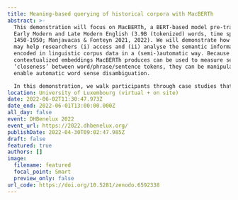 ```yaml
---
title: Meaning-based querying of historical corpora with MacBERTh
abstract: >-
  This demonstration will focus on MacBERTh, a BERT-based model pre-trained on
  Early Modern and Late Modern English (3.9B (tokenized) words, time span:
  1450-1950; Manjavacas & Fonteyn 2021, 2022). We will demonstrate how MacBERTh
  may help researchers (i) access and (ii) analyse the semantic information
  encoded in linguistic corpus data in a (semi-)automatic way. Because the
  contextualized embeddings MacBERTh produces can be used to measure semantic
  ‘closeness’ between word/phrase/sentence tokens, they can be manipulated to
  enable automatic word sense disambiguation. 

  In this demonstration, we walk participants through case studies that show how MacBERTh can be fine-tuned for historical word sense disambiguation, and we introduce an example case study (with the help of our research assistants Nina Haket & David Natarajan) in humanities research where automated word sense disambiguation is relevant.
location: University of Luxembourg (virtual + on site)
date: 2022-06-02T11:30:47.973Z
date_end: 2022-06-01T13:00:00.000Z
all_day: false
event: DHBenelux 2022
event_url: https://2022.dhbenelux.org/
publishDate: 2022-04-30T09:02:47.985Z
draft: false
featured: true
authors: []
image:
  filename: featured
  focal_point: Smart
  preview_only: false
url_code: https://doi.org/10.5281/zenodo.6592338
---
```

